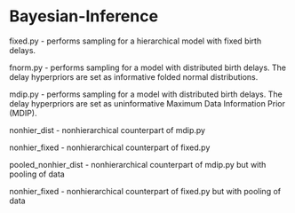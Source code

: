 # Bayesian-Inference
 fixed.py - performs sampling for a hierarchical model with fixed birth delays.
 
 fnorm.py - performs sampling for a model with distributed birth delays. The delay hyperpriors are set as informative folded normal distributions.
 
 mdip.py - performs sampling for a model with distributed birth delays. The delay hyperpriors are set as uninformative Maximum Data Information Prior (MDIP).
 
 nonhier_dist - nonhierarchical counterpart of mdip.py
 
 nonhier_fixed - nonhierarchical counterpart of fixed.py
 
 pooled_nonhier_dist - nonhierarchical counterpart of mdip.py but with pooling of data
 
 nonhier_fixed - nonhierarchical counterpart of fixed.py but with pooling of data
